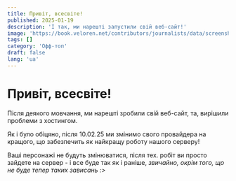 ```yaml
---
title: Привіт, всесвіте!
published: 2025-01-19
description: 'І так, ми нарешті запустили свій веб-сайт!'
image: 'https://book.veloren.net/contributors/journalists/data/screenshots/Savannah%20Exploration.jpg'
tags: []
category: 'Офф-топ'
draft: false 
lang: 'ua'
---
```


# Привіт, всесвіте!

Після деякого мовчання, ми нарешті зробили свій веб-сайт, та, вирішили проблеми з хостингом.

Як і було обіцяно, після 10.02.25 ми змінимо свого провайдера на кращого, що забезпечить як найкращу роботу нашого серверу!

Ваші персонажі не будуть змінюватися, після тех. робіт ви просто зайдете на сервер - і все буде так як і раніше, *звичайно, окрім того, що не буде тепер таких зависань :>*

